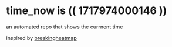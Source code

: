 # time_now is (( 1717974000146 ))

an automated repo that shows the currnent time

inspired by [breakingheatmap](https://github.com/breakingheatmap/breakingheatmap)